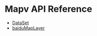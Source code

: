 # Mapv API Reference
* [DataSet](https://github.com/huiyan-fe/mapv/blob/v2/src/data/DataSet.md)
* [baiduMapLayer](https://github.com/huiyan-fe/mapv/blob/v2/src/map/baidu-map/Layer.md)
